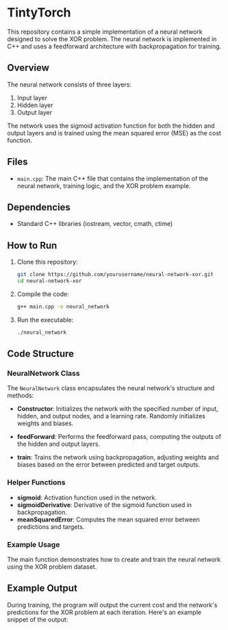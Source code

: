 # TintyTorch

This repository contains a simple implementation of a neural network designed to solve the XOR problem. The neural network is implemented in C++ and uses a feedforward architecture with backpropagation for training.

## Overview

The neural network consists of three layers:
1. Input layer
2. Hidden layer
3. Output layer

The network uses the sigmoid activation function for both the hidden and output layers and is trained using the mean squared error (MSE) as the cost function.

## Files

- `main.cpp`: The main C++ file that contains the implementation of the neural network, training logic, and the XOR problem example.

## Dependencies

- Standard C++ libraries (iostream, vector, cmath, ctime)

## How to Run

1. Clone this repository:
    ```sh
    git clone https://github.com/yourusername/neural-network-xor.git
    cd neural-network-xor
    ```

2. Compile the code:
    ```sh
    g++ main.cpp -o neural_network
    ```

3. Run the executable:
    ```sh
    ./neural_network
    ```

## Code Structure

### NeuralNetwork Class

The `NeuralNetwork` class encapsulates the neural network's structure and methods:

- **Constructor**: Initializes the network with the specified number of input, hidden, and output nodes, and a learning rate. Randomly initializes weights and biases.

- **feedForward**: Performs the feedforward pass, computing the outputs of the hidden and output layers.

- **train**: Trains the network using backpropagation, adjusting weights and biases based on the error between predicted and target outputs.

### Helper Functions

- **sigmoid**: Activation function used in the network.
- **sigmoidDerivative**: Derivative of the sigmoid function used in backpropagation.
- **meanSquaredError**: Computes the mean squared error between predictions and targets.

### Example Usage

The main function demonstrates how to create and train the neural network using the XOR problem dataset.

## Example Output

During training, the program will output the current cost and the network's predictions for the XOR problem at each iteration. Here's an example snippet of the output:

